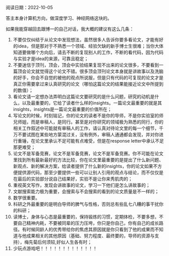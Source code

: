 阅读日期：2022-10-05

答主本身计算机方向，做深度学习、神经网络这块的。

如果我能穿越回去跟博一的自己对话，我大概的建议有这么几条：

1.  不要仅仅纠结于从论文中发现想法，虽然很多人告诉你要多看论文，才能有好的idea，但是那对于不熟悉一个领域、经验欠缺的新手博士生很难；当你大体知道要做哪个方向后，请去不断的复现别人的工作，不断的看代码，因为代码与实验才是idea的来源，可靠且稳定；
2.  不要迷信于顶刊，顶会，顶会中实验结果复现不出来的论文很多，不要看到一篇顶会论文就觉得这个论文不错。很多顶会顶刊论文本身就是讲故事以及洗脑的好手，你会不自觉的被他的观点所说服，但是只有代码的可复现的论文才是真正你需要拿过来认真研究的论文（哪怕这篇论文的结果能接近论文中所提到的数值）；
3.  看论文请一定想办法弄明白这篇论文要研究的是什么问题，研究的动机是什么，以及最重要的，它给了读者什么样的insights。一篇论文最重要的就是其insights，insights是一篇论文最重要的价值所在；
4.  写论文的时候，时刻铭记，你的论文的读者不是你的导师，不是你实验室的师兄师姐，而是审稿人，是同行。甚至是对你研究的领域极为熟悉的同行，你的相关工作叙述中可能就有审稿人的工作，请认真对待论文里的每一个细节，千万不要试图在某些地方蒙混过关，没有例外，审稿人通通都会发现，并对你进行重锤，在论文里承认不足可能有点难受，但是在response letter中承认不足那更难受；
5.  论文不是军备竞赛，论文不是军备竞赛，论文不是军备竞赛。你不可能在论文里找到所有最新最好的方法比较，你在论文里最重要的是提出了什么新问题、新观点、新的解决方案，给读者提供了什么新的insights，你的论文如果不方便提供源代码，那至少要提供一些可以让别人引用的观点与结论，而不仅仅是在最后的实验部分说自己结果好，实验不是让你来秀肌肉的；
6.  重视英文写作，发现会讲故事的论文，学习一下他们是怎么讲故事的；
7.  文献搜索能力极为重要，会搜索与不会搜索的看到的论文质量是不一样的；
8.  数学很重要。
9.  科研之外最重要的是明白导师的脾气与性格，否则总有些乱七八糟的事干扰你的科研；
10.  读博士，身体与心态是最重要的，保持锻炼的习惯，定期体检，不要多想，不要自己精神内耗，不要被同辈的压力压垮，你只是你自己，你有自己的成长路径。有时候同龄人的优秀带给你的焦虑其原因就是你只看到了他的成果而不知道与他成果相关的其他原因（基础、努力程度、最终要的，导师的资源与支持），梅先菊后何须较,好似人生各有时；
11.  少玩点游戏吧！！！！！！！！！！！！！